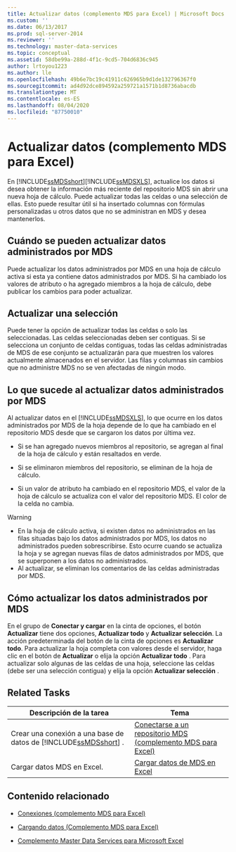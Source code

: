 ```yaml
---
title: Actualizar datos (complemento MDS para Excel) | Microsoft Docs
ms.custom: ''
ms.date: 06/13/2017
ms.prod: sql-server-2014
ms.reviewer: ''
ms.technology: master-data-services
ms.topic: conceptual
ms.assetid: 58dbe99a-288d-4f1c-9cd5-704d6836c945
author: lrtoyou1223
ms.author: lle
ms.openlocfilehash: 49b6e7bc19c41911c626965b9d1de132796367f0
ms.sourcegitcommit: ad4d92dce894592a259721a1571b1d8736abacdb
ms.translationtype: MT
ms.contentlocale: es-ES
ms.lasthandoff: 08/04/2020
ms.locfileid: "87750010"
---
```

# <a name="refreshing-data-mds-add-in-for-excel"></a>Actualizar datos (complemento MDS para Excel)
  En [!INCLUDE[ssMDSshort](../../includes/ssmdsshort-md.md)][!INCLUDE[ssMDSXLS](../../includes/ssmdsxls-md.md)], actualice los datos si desea obtener la información más reciente del repositorio MDS sin abrir una nueva hoja de cálculo. Puede actualizar todas las celdas o una selección de ellas. Esto puede resultar útil si ha insertado columnas con fórmulas personalizadas u otros datos que no se administran en MDS y desea mantenerlos.  
  
## <a name="when-you-can-refresh-mds-managed-data"></a>Cuándo se pueden actualizar datos administrados por MDS  
 Puede actualizar los datos administrados por MDS en una hoja de cálculo activa si esta ya contiene datos administrados por MDS. Si ha cambiado los valores de atributo o ha agregado miembros a la hoja de cálculo, debe publicar los cambios para poder actualizar.  
  
## <a name="refreshing-a-selection"></a>Actualizar una selección  
 Puede tener la opción de actualizar todas las celdas o solo las seleccionadas. Las celdas seleccionadas deben ser contiguas. Si se selecciona un conjunto de celdas contiguas, todas las celdas administradas de MDS de ese conjunto se actualizarán para que muestren los valores actualmente almacenados en el servidor. Las filas y columnas sin cambios que no administre MDS no se ven afectadas de ningún modo.  
  
## <a name="what-happens-when-you-refresh-mds-managed-data"></a>Lo que sucede al actualizar datos administrados por MDS  
 Al actualizar datos en el [!INCLUDE[ssMDSXLS](../../includes/ssmdsxls-md.md)], lo que ocurre en los datos administrados por MDS de la hoja depende de lo que ha cambiado en el repositorio MDS desde que se cargaron los datos por última vez.  
  
-   Si se han agregado nuevos miembros al repositorio, se agregan al final de la hoja de cálculo y están resaltados en verde.  
  
-   Si se eliminaron miembros del repositorio, se eliminan de la hoja de cálculo.  
  
-   Si un valor de atributo ha cambiado en el repositorio MDS, el valor de la hoja de cálculo se actualiza con el valor del repositorio MDS. El color de la celda no cambia.  
  
> [!WARNING]
>  -   En la hoja de cálculo activa, si existen datos no administrados en las filas situadas bajo los datos administrados por MDS, los datos no administrados pueden sobrescribirse. Esto ocurre cuando se actualiza la hoja y se agregan nuevas filas de datos administrados por MDS, que se superponen a los datos no administrados.  
> -   Al actualizar, se eliminan los comentarios de las celdas administradas por MDS.  
  
## <a name="how-to-refresh-mds-managed-data"></a>Cómo actualizar los datos administrados por MDS  
 En el grupo de **Conectar y cargar** en la cinta de opciones, el botón **Actualizar** tiene dos opciones, **Actualizar todo** y **Actualizar selección**. La acción predeterminada del botón de la cinta de opciones es **Actualizar todo**. Para actualizar la hoja completa con valores desde el servidor, haga clic en el botón de **Actualizar** o elija la opción **Actualizar todo** . Para actualizar solo algunas de las celdas de una hoja, seleccione las celdas (debe ser una selección contigua) y elija la opción **Actualizar selección** .  
  
## <a name="related-tasks"></a>Related Tasks  
  
|Descripción de la tarea|Tema|  
|----------------------|-----------|  
|Crear una conexión a una base de datos de [!INCLUDE[ssMDSshort](../../includes/ssmdsshort-md.md)] .|[Conectarse a un repositorio MDS &#40;complemento MDS para Excel&#41;](connect-to-an-mds-repository-mds-add-in-for-excel.md)|  
|Cargar datos MDS en Excel.|[Cargar datos de MDS en Excel](export-data-to-excel-from-master-data-services.md)|  
  
## <a name="related-content"></a>Contenido relacionado  
  
-   [Conexiones &#40;complemento MDS para Excel&#41;](connections-mds-add-in-for-excel.md)  
  
-   [Cargando datos &#40;Complemento MDS para Excel&#41;](overview-exporting-data-to-excel-mds-add-in-for-excel.md)  
  
-   [Complemento Master Data Services para Microsoft Excel](master-data-services-add-in-for-microsoft-excel.md)  
  
  
